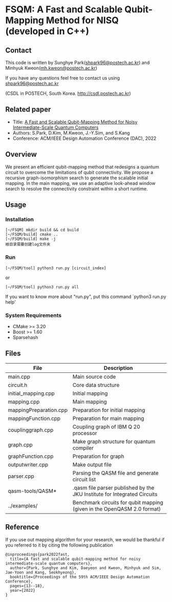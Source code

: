 # FSQM: A Fast and Scalable Qubit-Mapping Method for NISQ (developed in C++)

## Contact
This code is written by Sunghye Park(shpark96@postech.ac.kr) and Minhyuk Kweon(mh.kweon@postech.ac.kr)

If you have any questions feel free to contact us using shpark96@postech.ac.kr

(CSDL in POSTECH, South Korea. http://csdl.postech.ac.kr)

## Related paper
- Title: [A Fast and Scalable Qubit-Mapping Method for Noisy Intermediate-Scale Quantum Computers](https://dl.acm.org/doi/abs/10.1145/3489517.3530402)
- Authors: S.Park, D.Kim, M.Kweon, J.-Y.Sim, and S.Kang
- Conference: ACM/IEEE Design Automation Conference (DAC), 2022

## Overview
We present an efficient qubit-mapping method that redesigns a quantum circuit to overcome the limitations of qubit connectivity. We propose a recursive graph-isomorphism search to generate the scalable initial mapping. In the main mapping, we use an adaptive look-ahead window search to resolve the connectivity constraint within a short runtime. 

## Usage
### Installation
```
[~/FSQM] mkdir build && cd build
[~/FSQM/build] cmake ..
[~/FSQM/build] make -j
根目录需要创建log文件夹
```

### Run
```
[~/FSQM/tool] python3 run.py [circuit_index]
```
or
```
[~/FSQM/tool] python3 run.py all
```


If you want to know more about "run.py", put this command `python3 run.py help'

### System Requirements

* CMake >= 3.20
* Boost >= 1.60
* Sparsehash

## Files
| File      | Description |
| ----------- | ----------- |
| main.cpp      | Main source code |
| circuit.h   | Core data structure |
| initial_mapping.cpp   | Initial mapping |
| mapping.cpp   | Main mapping |
| mappingPreparation.cpp   | Preparation for initial mapping |
| mappingFunction.cpp   | Preparation for main mapping |
| couplinggraph.cpp  | Coupling graph of IBM Q 20 processor  |
| graph.cpp   | Make graph structure for quantum compiler |
| graphFunction.cpp   | Preparation for graph |
| outputwriter.cpp   | Make output file |
| parser.cpp  | Parsing the QASM file and generate circuit list |
| qasm-tools/QASM*   | .qasm file parser published by the JKU Institute for Integrated Circuits |
| ../examples/| Benchmark circuits for qubit mapping (given in the OpenQASM 2.0 format) |



## Reference
If you use out mapping algorithm for your research, we would be thankful if you referred to it by citing the following publication
```
@inproceedings{park2022fast,
  title={A fast and scalable qubit-mapping method for noisy intermediate-scale quantum computers},
  author={Park, Sunghye and Kim, Daeyeon and Kweon, Minhyuk and Sim, Jae-Yoon and Kang, Seokhyeong},
  booktitle={Proceedings of the 59th ACM/IEEE Design Automation Conference},
  pages={13--18},
  year={2022}
}
```

